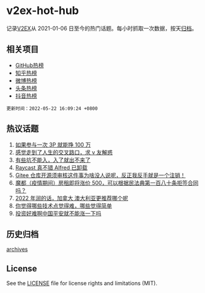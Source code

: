# v2ex-hot-hub

 记录[V2EX](https://www.v2ex.com/)从 2021-01-06 日至今的热门话题。每小时抓取一次数据，按天[归档](archives)。
 
 ## 相关项目

- [GitHub热榜](https://github.com/lonnyzhang423/github-hot-hub)
- [知乎热榜](https://github.com/lonnyzhang423/zhihu-hot-hub)
- [微博热榜](https://github.com/lonnyzhang423/weibo-hot-hub)
- [头条热榜](https://github.com/lonnyzhang423/toutiao-hot-hub)
- [抖音热榜](https://github.com/lonnyzhang423/douyin-hot-hub)


 `更新时间：2022-05-22 16:09:24 +0800`

## 热议话题

1. [如果参与一次 3P 就能挣 100 万](https://www.v2ex.com/t/854462)
1. [感觉走到了人生的交叉路口，求 v 友解惑](https://www.v2ex.com/t/854358)
1. [有些坑不能入，入了就出不来了](https://www.v2ex.com/t/854427)
1. [Raycast 真不错 Alfred 已卸载](https://www.v2ex.com/t/854364)
1. [Gitee 仓库开源须审核这件事为啥没人说呢，反正我反手就是一个注销！](https://www.v2ex.com/t/854472)
1. [魔都（疫情期间）房租即将涨价 500，可以根据民法典第一百八十条拒签合同吗？](https://www.v2ex.com/t/854385)
1. [2022 年润的话，加拿大 澳大利亚更推荐哪个呢](https://www.v2ex.com/t/854432)
1. [你觉得哪些技术点觉得难，哪些觉得简单](https://www.v2ex.com/t/854363)
1. [投资好难啊中国平安就不能涨一下吗](https://www.v2ex.com/t/854449)

## 历史归档

[archives](archives)

## License

See the [LICENSE](LICENSE) file for license rights and limitations (MIT).
